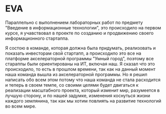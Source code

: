 # EVA
Параллельно с выполнением лабораторных работ по предмету "Введение в информационные технологии", 
    это происходило на первом курсе, я учавствовал в проекте по созданию и продвижению своего информационного стартаппа.

Я состою в команде, которая должна была придумать, реализовать и показать инвесторам свой стартапп, 
        а происходило это все на платформе акселераторной программы "Умный город", 
        поэтому все стараппы были ориентированы на ИТ, включая наш.
    Я сказал что это происходило, то есть в прошлом времени, так как на данный момент наша команда вышла из акселераторной программы.
    Но я решил написать обо всем этом потому что наша команда не стала расходится и
        теперь в своем темпе, со своими целями будет двигаться к реализации масштабного проекта, который изменит мир, разумеется в лучшую сторону, 
        и по нашей задумке, изменения коснуться жизни каждого землянина, так как мы хотим повлиять на развитие технологий во всем мире.
